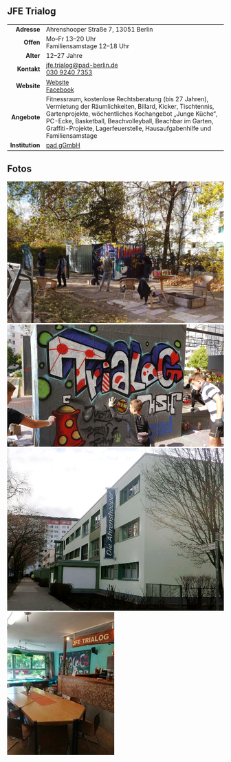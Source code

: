 ## JFE Trialog

|||
-:|:-
**Adresse** |     Ahrenshooper Straße 7, 13051 Berlin
**Offen** |       Mo–Fr 13–20 Uhr<br>Familiensamstage 12–18 Uhr
**Alter** |       12–27 Jahre
**Kontakt** |     [jfe.trialog@pad-berlin.de](mailto:jfe.trialog@pad-berlin.de)<br><a href="tel:+493092407353">030 9240 7353</a>
**Website** |    <a target="_blank" href="https://www.pad-berlin.de/jugendarbeit-praevention-und-qualifikation/jfe-trialog">Website</a><br><a target="_blank" href="https://de-de.facebook.com/jfetrialog/">Facebook</a>
**Angebote** |    Fitnessraum, kostenlose Rechtsberatung (bis 27 Jahren), Vermietung der Räumlichkeiten, Billard, Kicker, Tischtennis, Gartenprojekte, wöchentliches Kochangebot „Junge Küche“, PC-Ecke, Basketball, Beachvolleyball, Beachbar im Garten, Graffiti-Projekte, Lagerfeuerstelle, Hausaufgabenhilfe und Familiensamstage
**Institution** | <a target="_blank" href="https://www.pad-berlin.de/">pad gGmbH</a>

<div id="gmap"></div>
<script>window.onload = showMap()</script>

## Fotos

<div class="mediacontainer">
  <img src="images/JFE_Trialog/1.jpg" />
  <img src="images/JFE_Trialog/2.jpg" />
  <img src="images/JFE_Trialog/3.jpg" />
  <img src="images/JFE_Trialog/4.jpg" />
</div>
